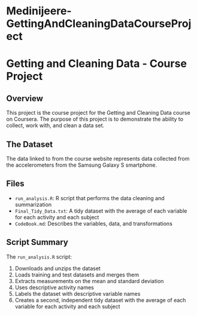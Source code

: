 # Medinijeere-GettingAndCleaningDataCourseProject
# Getting and Cleaning Data - Course Project

## Overview
This project is the course project for the Getting and Cleaning Data course on Coursera. The purpose of this project is to demonstrate the ability to collect, work with, and clean a data set.

## The Dataset
The data linked to from the course website represents data collected from the accelerometers from the Samsung Galaxy S smartphone. 

## Files
- `run_analysis.R`: R script that performs the data cleaning and summarization
- `Final_Tidy_Data.txt`: A tidy dataset with the average of each variable for each activity and each subject
- `CodeBook.md`: Describes the variables, data, and transformations

## Script Summary
The `run_analysis.R` script:
1. Downloads and unzips the dataset
2. Loads training and test datasets and merges them
3. Extracts measurements on the mean and standard deviation
4. Uses descriptive activity names
5. Labels the dataset with descriptive variable names
6. Creates a second, independent tidy dataset with the average of each variable for each activity and each subject
